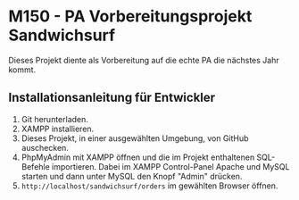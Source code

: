 # M150 - PA Vorbereitungsprojekt <strong>Sandwichsurf</strong>
Dieses Projekt diente als Vorbereitung auf die echte PA die nächstes Jahr kommt.

## Installationsanleitung für Entwickler
1.	Git herunterladen.
2.	XAMPP installieren.
3.	Dieses Projekt, in einer ausgewählten Umgebung, von GitHub auschecken.
4.	PhpMyAdmin mit XAMPP öffnen und die im Projekt enthaltenen SQL-Befehle importieren. Dabei im XAMPP Control-Panel Apache und MySQL starten und dann unter MySQL den Knopf "Admin" drücken.
5.	```http://localhost/sandwichsurf/orders``` im gewählten Browser öffnen.
